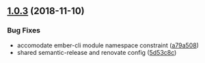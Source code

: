 ## [1.0.3](https://github.com/mike-north/ember-symbol-observable/compare/v1.0.2...v1.0.3) (2018-11-10)


### Bug Fixes

* accomodate ember-cli module namespace constraint ([a79a508](https://github.com/mike-north/ember-symbol-observable/commit/a79a508))
* shared semantic-release and renovate config ([5d53c8c](https://github.com/mike-north/ember-symbol-observable/commit/5d53c8c))
